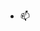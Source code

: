 <!---- 👋 Hi, I’m Misgana
- 👀 I’m interested in Physics, applied math and computer science topics. Worked on AI/AGI research project in the past and currently exploring the Fintech world.
- 🌱 I’m currently learning Rust.
 💞️ I’m looking to collaborate on any impactful project. -->
- 📫 <!-- You can reach me via my email: --> <!-- misgana.bayetta@gmail.com -->

<!---
misgeatgit/misgeatgit is a ✨ special ✨ repository because its `README.md` (this file) appears on your GitHub profile.
You can click the Preview link to take a look at your changes.
--->

